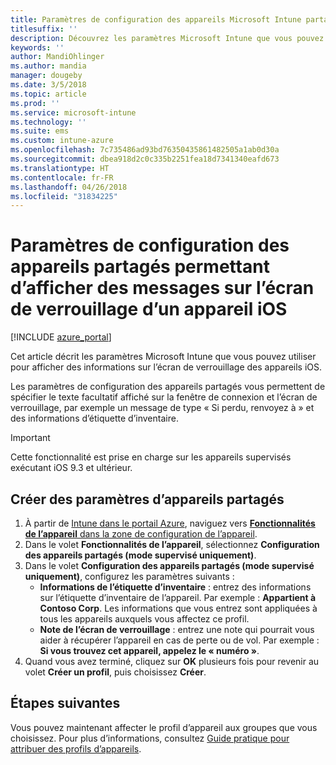 ```yaml
---
title: Paramètres de configuration des appareils Microsoft Intune partagés pour iOS
titlesuffix: ''
description: Découvrez les paramètres Microsoft Intune que vous pouvez utiliser pour afficher des informations sur l’écran de verrouillage des appareils iOS.
keywords: ''
author: MandiOhlinger
ms.author: mandia
manager: dougeby
ms.date: 3/5/2018
ms.topic: article
ms.prod: ''
ms.service: microsoft-intune
ms.technology: ''
ms.suite: ems
ms.custom: intune-azure
ms.openlocfilehash: 7c735486ad93bd76350435861482505a1ab0d30a
ms.sourcegitcommit: dbea918d2c0c335b2251fea18d7341340eafd673
ms.translationtype: HT
ms.contentlocale: fr-FR
ms.lasthandoff: 04/26/2018
ms.locfileid: "31834225"
---
```

# <a name="shared-device-configuration-settings-to-display-messages-on-the-ios-device-lock-screen"></a>Paramètres de configuration des appareils partagés permettant d’afficher des messages sur l’écran de verrouillage d’un appareil iOS

[!INCLUDE [azure_portal](./includes/azure_portal.md)]

Cet article décrit les paramètres Microsoft Intune que vous pouvez utiliser pour afficher des informations sur l’écran de verrouillage des appareils iOS.

Les paramètres de configuration des appareils partagés vous permettent de spécifier le texte facultatif affiché sur la fenêtre de connexion et l’écran de verrouillage, par exemple un message de type « Si perdu, renvoyez à » et des informations d’étiquette d’inventaire. 

>[!IMPORTANT]
> Cette fonctionnalité est prise en charge sur les appareils supervisés exécutant iOS 9.3 et ultérieur.

## <a name="create-shared-device-settings"></a>Créer des paramètres d’appareils partagés

1. À partir de [Intune dans le portail Azure](https://portal.azure.com), naviguez vers [**Fonctionnalités de l’appareil** dans la zone de configuration de l’appareil](device-features-configure.md). 
1. Dans le volet **Fonctionnalités de l’appareil**, sélectionnez **Configuration des appareils partagés (mode supervisé uniquement)**.
2. Dans le volet **Configuration des appareils partagés (mode supervisé uniquement)**, configurez les paramètres suivants :
    - **Informations de l’étiquette d’inventaire** : entrez des informations sur l’étiquette d’inventaire de l’appareil. Par exemple : **Appartient à Contoso Corp**. Les informations que vous entrez sont appliquées à tous les appareils auxquels vous affectez ce profil.
    - **Note de l’écran de verrouillage** : entrez une note qui pourrait vous aider à récupérer l’appareil en cas de perte ou de vol. Par exemple : **Si vous trouvez cet appareil, appelez le « numéro »**.
3. Quand vous avez terminé, cliquez sur **OK** plusieurs fois pour revenir au volet **Créer un profil**, puis choisissez **Créer**. 


## <a name="next-steps"></a>Étapes suivantes

Vous pouvez maintenant affecter le profil d’appareil aux groupes que vous choisissez. Pour plus d’informations, consultez [Guide pratique pour attribuer des profils d’appareils](device-profile-assign.md).

